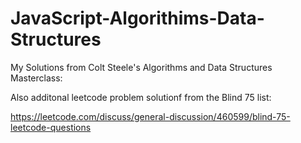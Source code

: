 # JavaScript-Algorithims-Data-Structures
My Solutions from Colt Steele's Algorithms and Data Structures Masterclass:

Also additonal leetcode problem solutionf from the Blind 75 list:

https://leetcode.com/discuss/general-discussion/460599/blind-75-leetcode-questions
